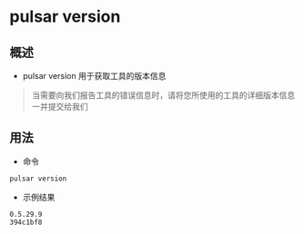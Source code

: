 # pulsar version

## 概述
* pulsar version 用于获取工具的版本信息
> 当需要向我们报告工具的错误信息时，请将您所使用的工具的详细版本信息一并提交给我们

## 用法
* 命令
```bash
pulsar version
```

* 示例结果

```
0.5.29.9
394c1bf8
```
